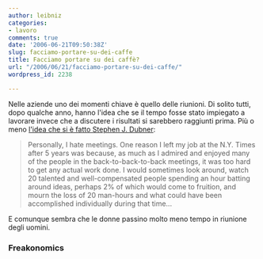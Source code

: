 ```yaml
---
author: leibniz
categories:
- lavoro
comments: true
date: '2006-06-21T09:50:38Z'
slug: facciamo-portare-su-dei-caffe
title: Facciamo portare su dei caffè?
url: "/2006/06/21/facciamo-portare-su-dei-caffe/"
wordpress_id: 2238

---
```

Nelle aziende uno dei momenti chiave è quello delle riunioni. Di solito tutti, dopo qualche anno, hanno l'idea che se il tempo fosse stato impiegato a lavorare invece che a discutere i risultati si sarebbero raggiunti prima. Più o meno [l'idea che si è fatto Stephen J. Dubner](http://www.freakonomics.com/blog/2006/06/20/cant-put-down-your-blackberry/):

> Personally, I hate meetings. One reason I left my job at the N.Y. Times after 5 years was because, as much as I admired and enjoyed many of the people in the back-to-back-to-back meetings, it was too hard to get any actual work done. I would sometimes look around, watch 20 talented and well-compensated people spending an hour batting around ideas, perhaps 2% of which would come to fruition, and mourn the loss of 20 man-hours and what could have been accomplished individually during that time...

E comunque sembra che le donne passino molto meno tempo in riunione degli uomini.

### Freakonomics
